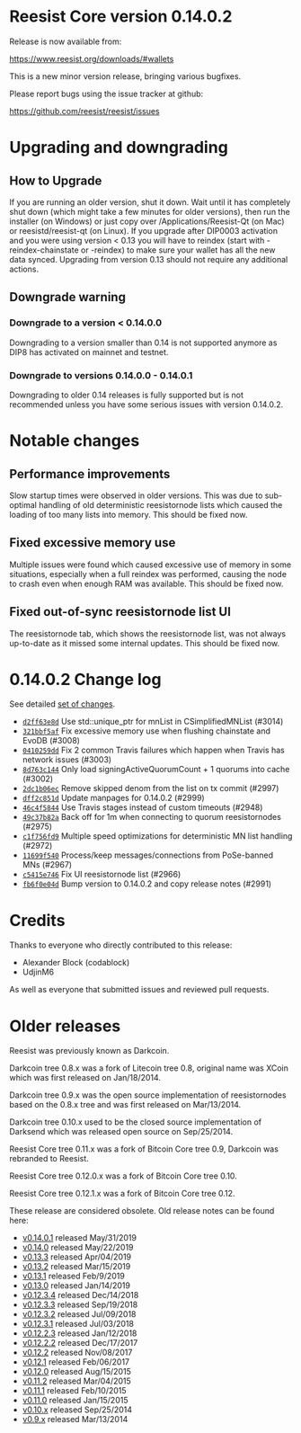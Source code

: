 Reesist Core version 0.14.0.2
==========================

Release is now available from:

  <https://www.reesist.org/downloads/#wallets>

This is a new minor version release, bringing various bugfixes.

Please report bugs using the issue tracker at github:

  <https://github.com/reesist/reesist/issues>


Upgrading and downgrading
=========================

How to Upgrade
--------------

If you are running an older version, shut it down. Wait until it has completely
shut down (which might take a few minutes for older versions), then run the
installer (on Windows) or just copy over /Applications/Reesist-Qt (on Mac) or
reesistd/reesist-qt (on Linux). If you upgrade after DIP0003 activation and you were
using version < 0.13 you will have to reindex (start with -reindex-chainstate
or -reindex) to make sure your wallet has all the new data synced. Upgrading from
version 0.13 should not require any additional actions.

Downgrade warning
-----------------

### Downgrade to a version < 0.14.0.0

Downgrading to a version smaller than 0.14 is not supported anymore as DIP8 has
activated on mainnet and testnet.

### Downgrade to versions 0.14.0.0 - 0.14.0.1

Downgrading to older 0.14 releases is fully supported but is not
recommended unless you have some serious issues with version 0.14.0.2.

Notable changes
===============

Performance improvements
------------------------
Slow startup times were observed in older versions. This was due to sub-optimal handling of old
deterministic reesistornode lists which caused the loading of too many lists into memory. This should be
fixed now.

Fixed excessive memory use
--------------------------
Multiple issues were found which caused excessive use of memory in some situations, especially when
a full reindex was performed, causing the node to crash even when enough RAM was available. This should
be fixed now.

Fixed out-of-sync reesistornode list UI
------------------------------------
The reesistornode tab, which shows the reesistornode list, was not always up-to-date as it missed some internal
updates. This should be fixed now.

0.14.0.2 Change log
===================

See detailed [set of changes](https://github.com/reesist/reesist/compare/v0.14.0.1...reesist:v0.14.0.2).

- [`d2ff63e8d`](https://github.com/reesist/reesist/commit/d2ff63e8d) Use std::unique_ptr for mnList in CSimplifiedMNList (#3014)
- [`321bbf5af`](https://github.com/reesist/reesist/commit/321bbf5af) Fix excessive memory use when flushing chainstate and EvoDB (#3008)
- [`0410259dd`](https://github.com/reesist/reesist/commit/0410259dd) Fix 2 common Travis failures which happen when Travis has network issues (#3003)
- [`8d763c144`](https://github.com/reesist/reesist/commit/8d763c144) Only load signingActiveQuorumCount + 1 quorums into cache (#3002)
- [`2dc1b06ec`](https://github.com/reesist/reesist/commit/2dc1b06ec) Remove skipped denom from the list on tx commit (#2997)
- [`dff2c851d`](https://github.com/reesist/reesist/commit/dff2c851d) Update manpages for 0.14.0.2 (#2999)
- [`46c4f5844`](https://github.com/reesist/reesist/commit/46c4f5844) Use Travis stages instead of custom timeouts (#2948)
- [`49c37b82a`](https://github.com/reesist/reesist/commit/49c37b82a) Back off for 1m when connecting to quorum reesistornodes (#2975)
- [`c1f756fd9`](https://github.com/reesist/reesist/commit/c1f756fd9) Multiple speed optimizations for deterministic MN list handling (#2972)
- [`11699f540`](https://github.com/reesist/reesist/commit/11699f540) Process/keep messages/connections from PoSe-banned MNs (#2967)
- [`c5415e746`](https://github.com/reesist/reesist/commit/c5415e746) Fix UI reesistornode list (#2966)
- [`fb6f0e04d`](https://github.com/reesist/reesist/commit/fb6f0e04d) Bump version to 0.14.0.2 and copy release notes (#2991)

Credits
=======

Thanks to everyone who directly contributed to this release:

- Alexander Block (codablock)
- UdjinM6

As well as everyone that submitted issues and reviewed pull requests.

Older releases
==============

Reesist was previously known as Darkcoin.

Darkcoin tree 0.8.x was a fork of Litecoin tree 0.8, original name was XCoin
which was first released on Jan/18/2014.

Darkcoin tree 0.9.x was the open source implementation of reesistornodes based on
the 0.8.x tree and was first released on Mar/13/2014.

Darkcoin tree 0.10.x used to be the closed source implementation of Darksend
which was released open source on Sep/25/2014.

Reesist Core tree 0.11.x was a fork of Bitcoin Core tree 0.9,
Darkcoin was rebranded to Reesist.

Reesist Core tree 0.12.0.x was a fork of Bitcoin Core tree 0.10.

Reesist Core tree 0.12.1.x was a fork of Bitcoin Core tree 0.12.

These release are considered obsolete. Old release notes can be found here:

- [v0.14.0.1](https://github.com/reesist/reesist/blob/master/doc/release-notes/reesist/release-notes-0.14.0.1.md) released May/31/2019
- [v0.14.0](https://github.com/reesist/reesist/blob/master/doc/release-notes/reesist/release-notes-0.14.0.md) released May/22/2019
- [v0.13.3](https://github.com/reesist/reesist/blob/master/doc/release-notes/reesist/release-notes-0.13.3.md) released Apr/04/2019
- [v0.13.2](https://github.com/reesist/reesist/blob/master/doc/release-notes/reesist/release-notes-0.13.2.md) released Mar/15/2019
- [v0.13.1](https://github.com/reesist/reesist/blob/master/doc/release-notes/reesist/release-notes-0.13.1.md) released Feb/9/2019
- [v0.13.0](https://github.com/reesist/reesist/blob/master/doc/release-notes/reesist/release-notes-0.13.0.md) released Jan/14/2019
- [v0.12.3.4](https://github.com/reesist/reesist/blob/master/doc/release-notes/reesist/release-notes-0.12.3.4.md) released Dec/14/2018
- [v0.12.3.3](https://github.com/reesist/reesist/blob/master/doc/release-notes/reesist/release-notes-0.12.3.3.md) released Sep/19/2018
- [v0.12.3.2](https://github.com/reesist/reesist/blob/master/doc/release-notes/reesist/release-notes-0.12.3.2.md) released Jul/09/2018
- [v0.12.3.1](https://github.com/reesist/reesist/blob/master/doc/release-notes/reesist/release-notes-0.12.3.1.md) released Jul/03/2018
- [v0.12.2.3](https://github.com/reesist/reesist/blob/master/doc/release-notes/reesist/release-notes-0.12.2.3.md) released Jan/12/2018
- [v0.12.2.2](https://github.com/reesist/reesist/blob/master/doc/release-notes/reesist/release-notes-0.12.2.2.md) released Dec/17/2017
- [v0.12.2](https://github.com/reesist/reesist/blob/master/doc/release-notes/reesist/release-notes-0.12.2.md) released Nov/08/2017
- [v0.12.1](https://github.com/reesist/reesist/blob/master/doc/release-notes/reesist/release-notes-0.12.1.md) released Feb/06/2017
- [v0.12.0](https://github.com/reesist/reesist/blob/master/doc/release-notes/reesist/release-notes-0.12.0.md) released Aug/15/2015
- [v0.11.2](https://github.com/reesist/reesist/blob/master/doc/release-notes/reesist/release-notes-0.11.2.md) released Mar/04/2015
- [v0.11.1](https://github.com/reesist/reesist/blob/master/doc/release-notes/reesist/release-notes-0.11.1.md) released Feb/10/2015
- [v0.11.0](https://github.com/reesist/reesist/blob/master/doc/release-notes/reesist/release-notes-0.11.0.md) released Jan/15/2015
- [v0.10.x](https://github.com/reesist/reesist/blob/master/doc/release-notes/reesist/release-notes-0.10.0.md) released Sep/25/2014
- [v0.9.x](https://github.com/reesist/reesist/blob/master/doc/release-notes/reesist/release-notes-0.9.0.md) released Mar/13/2014

